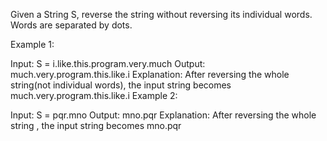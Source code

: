 Given a String S, reverse the string without reversing its individual words. Words are separated by dots.

Example 1:

Input:
S = i.like.this.program.very.much
Output: much.very.program.this.like.i
Explanation: After reversing the whole
string(not individual words), the input
string becomes
much.very.program.this.like.i
Example 2:

Input:
S = pqr.mno
Output: mno.pqr
Explanation: After reversing the whole
string , the input string becomes
mno.pqr
